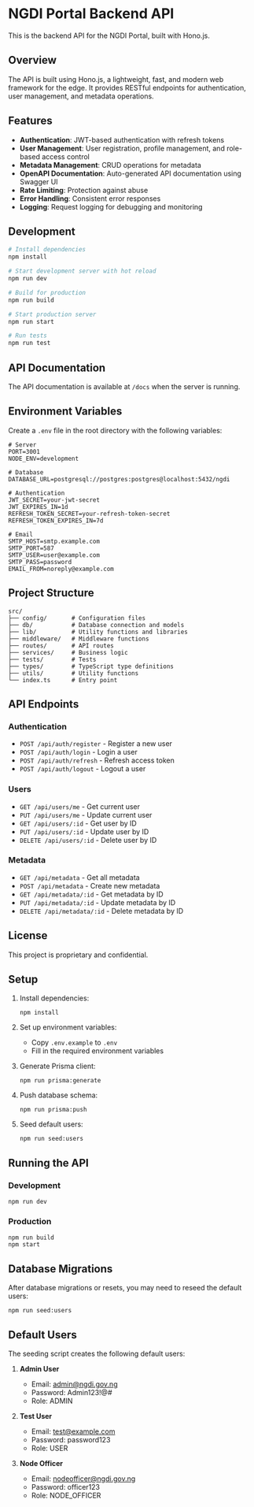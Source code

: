 # NGDI Portal Backend API

This is the backend API for the NGDI Portal, built with Hono.js.

## Overview

The API is built using Hono.js, a lightweight, fast, and modern web framework for the edge. It provides RESTful endpoints for authentication, user management, and metadata operations.

## Features

- **Authentication**: JWT-based authentication with refresh tokens
- **User Management**: User registration, profile management, and role-based access control
- **Metadata Management**: CRUD operations for metadata
- **OpenAPI Documentation**: Auto-generated API documentation using Swagger UI
- **Rate Limiting**: Protection against abuse
- **Error Handling**: Consistent error responses
- **Logging**: Request logging for debugging and monitoring

## Development

```bash
# Install dependencies
npm install

# Start development server with hot reload
npm run dev

# Build for production
npm run build

# Start production server
npm run start

# Run tests
npm run test
```

## API Documentation

The API documentation is available at `/docs` when the server is running.

## Environment Variables

Create a `.env` file in the root directory with the following variables:

```
# Server
PORT=3001
NODE_ENV=development

# Database
DATABASE_URL=postgresql://postgres:postgres@localhost:5432/ngdi

# Authentication
JWT_SECRET=your-jwt-secret
JWT_EXPIRES_IN=1d
REFRESH_TOKEN_SECRET=your-refresh-token-secret
REFRESH_TOKEN_EXPIRES_IN=7d

# Email
SMTP_HOST=smtp.example.com
SMTP_PORT=587
SMTP_USER=user@example.com
SMTP_PASS=password
EMAIL_FROM=noreply@example.com
```

## Project Structure

```
src/
├── config/       # Configuration files
├── db/           # Database connection and models
├── lib/          # Utility functions and libraries
├── middleware/   # Middleware functions
├── routes/       # API routes
├── services/     # Business logic
├── tests/        # Tests
├── types/        # TypeScript type definitions
├── utils/        # Utility functions
└── index.ts      # Entry point
```

## API Endpoints

### Authentication

- `POST /api/auth/register` - Register a new user
- `POST /api/auth/login` - Login a user
- `POST /api/auth/refresh` - Refresh access token
- `POST /api/auth/logout` - Logout a user

### Users

- `GET /api/users/me` - Get current user
- `PUT /api/users/me` - Update current user
- `GET /api/users/:id` - Get user by ID
- `PUT /api/users/:id` - Update user by ID
- `DELETE /api/users/:id` - Delete user by ID

### Metadata

- `GET /api/metadata` - Get all metadata
- `POST /api/metadata` - Create new metadata
- `GET /api/metadata/:id` - Get metadata by ID
- `PUT /api/metadata/:id` - Update metadata by ID
- `DELETE /api/metadata/:id` - Delete metadata by ID

## License

This project is proprietary and confidential.

## Setup

1. Install dependencies:
   ```
   npm install
   ```

2. Set up environment variables:
   - Copy `.env.example` to `.env`
   - Fill in the required environment variables

3. Generate Prisma client:
   ```
   npm run prisma:generate
   ```

4. Push database schema:
   ```
   npm run prisma:push
   ```

5. Seed default users:
   ```
   npm run seed:users
   ```

## Running the API

### Development
```
npm run dev
```

### Production
```
npm run build
npm start
```

## Database Migrations

After database migrations or resets, you may need to reseed the default users:

```
npm run seed:users
```

## Default Users

The seeding script creates the following default users:

1. **Admin User**
   - Email: admin@ngdi.gov.ng
   - Password: Admin123!@#
   - Role: ADMIN

2. **Test User**
   - Email: test@example.com
   - Password: password123
   - Role: USER

3. **Node Officer**
   - Email: nodeofficer@ngdi.gov.ng
   - Password: officer123
   - Role: NODE_OFFICER 
